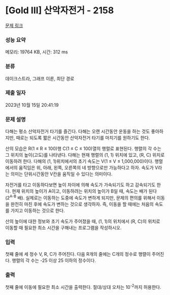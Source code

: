 # [Gold III] 산악자전거 - 2158 

[문제 링크](https://www.acmicpc.net/problem/2158) 

### 성능 요약

메모리: 19764 KB, 시간: 312 ms

### 분류

데이크스트라, 그래프 이론, 최단 경로

### 제출 일자

2023년 10월 15일 20:41:19

### 문제 설명

<p>다해는 평소 산악자전거 타기를 즐긴다. 다해는 오랜 시간동안 운동을 하는 것도 좋아하지만, 때로는 되도록 짧은 시간동안 산악자전거 타기를 마치기를 원하기도 한다.</p>

<p>산의 모습은 R(1 ≤ R ≤ 100)행 C(1 ≤ C ≤ 100)열의 행렬로 표현된다. 행렬의 각 수는 그 위치의 높이(고도)를 나타낸다. 다해는 현재 행렬의 (1, 1) 위치에 있고, (R, C) 위치로 이동하려 한다. 다해의 (1, 1)위치에서의 초기 속도는 V(1 ≤ V ≤ 1,000,000)이다. 행렬에서의 움직임은 위, 아래, 왼쪽, 오른쪽의 네 방향으로만 가능하다고 하자. 속도가 V라는 의미는 단위시간동안 V칸을 움직일 수 있다는 의미이다.</p>

<p>자전거를 타고 이동하다보면 높이 차이에 의해 속도가 가속되기도 하고 감속되기도 한다. 현재 위치의 높이가 A이고, 이동하려는 위치의 높이가 B일 때, 속도는 배가 된다(2<sup>A-B</sup> 배). 실제로는 이동하는 도중에 속도가 변하게 되지만, 문제의 편의를 위해서 이동을 완전히 마친 후에 속도가 변하는 것으로 생각하자. 즉, 이동을 할 때에는 처음의 속도를 가지고 이동하는 것으로 한다.</p>

<p>산의 높이에 대한 정보와 초기 속도가 주어졌을 때, (1, 1)의 위치에서 (R, C)의 위치로 이동할 때 필요한 최소 시간을 구해내는 프로그램을 작성하시오.</p>

### 입력 

 <p>첫째 줄에 세 정수 V, R, C가 주어진다. 다음 R개의 줄에는 C개의 정수로 행렬이 주어진다. 행렬의 각 수는 -25 이상 25 이하의 정수이다.</p>

### 출력 

 <p>첫째 줄에 이동에 필요한 최소 시간을 출력한다. 절대/상대 오차는 10<sup>-2</sup>까지 허용한다.</p>

